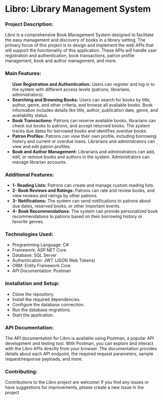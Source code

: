 <h1>Libro: Library Management System</h1>

<h3>Project Description:</h3>
Libro is a comprehensive Book Management System designed to facilitate the easy management and discovery of books in a library setting. The primary focus of this project is to design and implement the web APIs that will support the functionality of this application. These APIs will handle user registration and authentication, book transactions, patron profile management, book and author management, and more.

<h3>Main Features:</h3>

<ul>
    <b>User Registration and Authentication:</b> Users can register and log in to the system with different access levels (patrons, librarians, administrators).

<li><b>Searching and Browsing Books:</b> Users can search for books by title, author, genre, and other criteria, and browse all available books. Book information includes details like title, author, publication date, genre, and availability status.</li>

<li><b>Book Transactions:</b> Patrons can reserve available books, librarians can check out books to patrons, and accept returned books. The system tracks due dates for borrowed books and identifies overdue books.</li>

<li><b>Patron Profiles:</b> Patrons can view their own profile, including borrowing history and current or overdue loans. Librarians and administrators can view and edit patron profiles.</li>

<li><b>Book and Author Management:</b> Librarians and administrators can add, edit, or remove books and authors in the system. Administrators can manage librarian accounts.</li>
</ul>

<h3>Additional Features:</h3>

<ul>
<li><b>1- Reading Lists:</b> Patrons can create and manage custom reading lists.</li>

<li><b>2- Book Reviews and Ratings:</b> Patrons can rate and review books, and view reviews and ratings by other patrons.</li>

<li><b>3- Notifications:</b> The system can send notifications to patrons about due dates, reserved books, or other important events.</li>

<li><b>4- Book Recommendations:</b> The system can provide personalized book recommendations to patrons based on their borrowing history or favorite genres.</li>
</ul>

<h3>Technologies Used:</h3>
<ul>
    <li>Programming Language: C#</li>
    <li>Framework: ASP.NET Core</li>
    <li>Database: SQL Server</li>
    <li>Authentication: JWT (JSON Web Tokens)</li>
    <li>ORM: Entity Framework Core</li>
    <li>API Documentation: Postman</li>
</ul>

<h3>Installation and Setup:</h3>
<ul>
    <li>Clone the repository.</li>
    <li>Install the required dependencies.</li>
    <li>Configure the database connection.</li>
    <li>Run the database migrations.</li>
    <li>Start the application.</li>
</ul>

<h3>API Documentation:</h3>
The API documentation for Libro is available using Postman, a popular API development and testing tool. With Postman, you can explore and interact with the Libro APIs directly from your browser. The documentation provides details about each API endpoint, the required request parameters, sample request/response payloads, and more.

<h3>Contributing:</h3>

Contributions to the Libro project are welcome! If you find any issues or have suggestions for improvements, please create a new issue in the project
